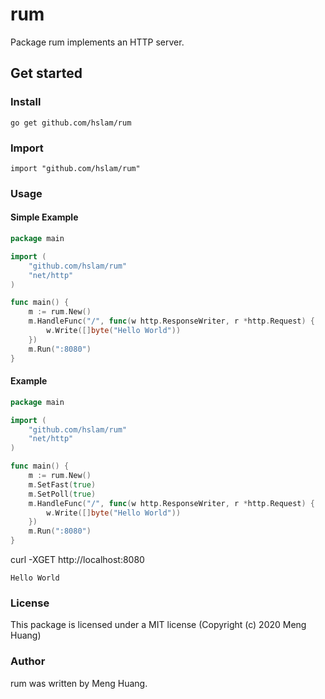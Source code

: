 # rum
Package rum implements an HTTP server.

## Get started

### Install
```
go get github.com/hslam/rum
```
### Import
```
import "github.com/hslam/rum"
```
### Usage
#### Simple Example
```go
package main

import (
	"github.com/hslam/rum"
	"net/http"
)

func main() {
	m := rum.New()
	m.HandleFunc("/", func(w http.ResponseWriter, r *http.Request) {
		w.Write([]byte("Hello World"))
	})
	m.Run(":8080")
}
```

#### Example
```go
package main

import (
	"github.com/hslam/rum"
	"net/http"
)

func main() {
	m := rum.New()
	m.SetFast(true)
	m.SetPoll(true)
	m.HandleFunc("/", func(w http.ResponseWriter, r *http.Request) {
		w.Write([]byte("Hello World"))
	})
	m.Run(":8080")
}
```

curl -XGET http://localhost:8080
```
Hello World
```

### License
This package is licensed under a MIT license (Copyright (c) 2020 Meng Huang)


### Author
rum was written by Meng Huang.


